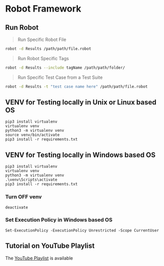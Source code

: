 # Robot Framework


## Run Robot

> Run Specific Robot File

```sh
robot -d Results /path/path/file.robot
```

> Run Robot Specific Tags

```sh
robot -d Results --include tagName /path/path/folder/
```

> Run Specific Test Case from a Test Suite

```sh
robot -d Results -t "test case name here" /path/path/file.robot
```

## VENV for Testing locally in Unix or Linux based OS

```text
pip3 install virtualenv
virtualenv venv
python3 -m virtualenv venv
source venv/bin/activate
pip3 install -r requirements.txt
```

## VENV for Testing locally in Windows based OS

```text
pip3 install virtualenv
virtualenv venv
python3 -m virtualenv venv
.\venv\Scripts\activate
pip3 install -r requirements.txt
```

### Turn OFF venv

```text
deactivate
```

### Set Execution Policy in Windows based OS

```text
Set-ExecutionPolicy -ExecutionPolicy Unrestricted -Scope CurrentUser
```

## Tutorial on YouTube Playlist

The [YouTube Playlist](https://www.youtube.com/watch?v=BurpUlL2Zts&list=PL-qVBFEFWYIzHPA2w1Zvm4use0aXIO8a7) is available